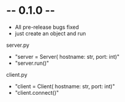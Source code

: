 # -- 0.1.0 --
* All pre-release bugs fixed
* just create an object and run

server.py
- "server = Server( hostname: str, port: int)"
- "server.run()"

client.py
- "client = Client( hostname: str, port: int)"
- "client.connect()"
